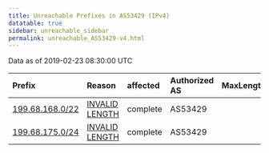 ```yaml
---
title: Unreachable Prefixes in AS53429 (IPv4)
datatable: true
sidebar: unreachable_sidebar
permalink: unreachable_AS53429-v4.html
---
```


Data as of 2019-02-23 08:30:00 UTC


<div class="datatable-begin"></div>

| Prefix                                                   | Reason                                                                                                    | affected   | Authorized AS   |   MaxLength | Anchor                           |   unreachable /24s |
|:---------------------------------------------------------|:----------------------------------------------------------------------------------------------------------|:-----------|:----------------|------------:|:---------------------------------|-------------------:|
| [199.68.168.0/22](https://stat.ripe.net/199.68.168.0/22) | [INVALID LENGTH](https://rpki-validator.ripe.net/announcement-preview?asn=AS53429&prefix=199.68.168.0/22) | complete   | AS53429         |           0 | [ARIN](unreachable_ARIN-v4.html) |                  4 |
| [199.68.175.0/24](https://stat.ripe.net/199.68.175.0/24) | [INVALID LENGTH](https://rpki-validator.ripe.net/announcement-preview?asn=AS53429&prefix=199.68.175.0/24) | complete   | AS53429         |           0 | [ARIN](unreachable_ARIN-v4.html) |                  1 |

<div class="datatable-end"></div>